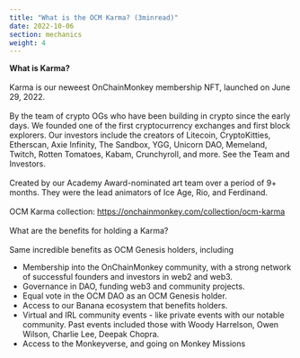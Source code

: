 ```yaml
---
title: "What is the OCM Karma? (3minread)"
date: 2022-10-06
section: mechanics
weight: 4
---
```

**What is Karma?**
\
\
Karma is our neweest OnChainMonkey membership NFT, launched on June 29, 2022.
\
\
By the team of crypto OGs who have been building in crypto since the early days. We founded one of the first cryptocurrency exchanges and first block explorers. Our investors include the creators of Litecoin, CryptoKitties, Etherscan, Axie Infinity, The Sandbox, YGG, Unicorn DAO, Memeland, Twitch, Rotten Tomatoes, Kabam, Crunchyroll, and more. See the Team and Investors. 
\
\
Created by our Academy Award-nominated art team over a period of 9+ months. They were the lead animators of Ice Age, Rio, and Ferdinand.
\
\
OCM Karma collection: https://onchainmonkey.com/collection/ocm-karma
\
\
What are the benefits for holding a Karma?
\
\
Same incredible benefits as OCM Genesis holders, including
* Membership into the OnChainMonkey community, with a strong network of successful founders and investors in web2 and web3.
* Governance in DAO, funding web3 and community projects.
* Equal vote in the OCM DAO as an OCM Genesis holder.
* Access to our Banana ecosystem that benefits holders.
* Virtual and IRL community events - like private events with our notable community. Past events included those with Woody Harrelson, Owen Wilson, Charlie Lee, Deepak Chopra.
* Access to the Monkeyverse, and going on Monkey Missions 
